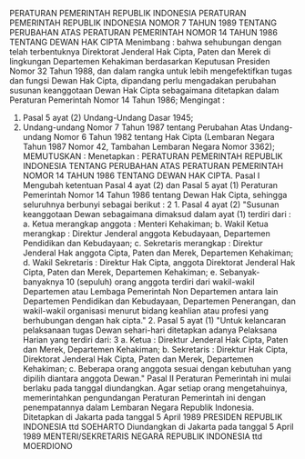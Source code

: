  PERATURAN PEMERINTAH REPUBLIK INDONESIA PERATURAN PEMERINTAH REPUBLIK INDONESIA NOMOR 7 TAHUN 1989 TENTANG PERUBAHAN ATAS PERATURAN PEMERINTAH NOMOR 14 TAHUN 1986 TENTANG DEWAN HAK CIPTA
Menimbang :
 bahwa sehubungan dengan telah terbentuknya Direktorat Jenderal Hak Cipta, Paten dan Merek di lingkungan Departemen Kehakiman berdasarkan Keputusan Presiden Nomor 32 Tahun 1988, dan dalam rangka untuk lebih mengefektifkan tugas dan fungsi Dewan Hak Cipta, dipandang perlu mengadakan perubahan susunan keanggotaan Dewan Hak Cipta sebagaimana ditetapkan dalam Peraturan Pemerintah Nomor 14 Tahun 1986;
Mengingat :

1. Pasal 5 ayat (2) Undang-Undang Dasar 1945;
2. Undang-undang Nomor 7 Tahun 1987 tentang Perubahan Atas Undang-undang Nomor 6 Tahun 1982 tentang Hak Cipta (Lembaran Negara Tahun 1987 Nomor 42, Tambahan Lembaran Negara Nomor 3362);
MEMUTUSKAN :
 Menetapkan : PERATURAN PEMERINTAH REPUBLIK INDONESIA TENTANG PERUBAHAN ATAS PERATURAN PEMERINTAH NOMOR 14 TAHUN 1986 TENTANG DEWAN HAK CIPTA.
Pasal I
Mengubah ketentuan Pasal 4 ayat (2) dan Pasal 5 ayat (1) Peraturan Pemerintah Nomor 14 Tahun 1986 tentang Dewan Hak Cipta, sehingga seluruhnya berbunyi sebagai berikut : 2 1. Pasal 4 ayat (2) "Susunan keanggotaan Dewan sebagaimana dimaksud dalam ayat (1) terdiri dari :
a. Ketua merangkap anggota : Menteri Kehakiman;
b. Wakil Ketua merangkap : Direktur Jenderal anggota Kebudayaan, Departemen Pendidikan dan Kebudayaan;
c. Sekretaris merangkap : Direktur Jenderal Hak anggota Cipta, Paten dan Merek, Departemen Kehakiman;
d. Wakil Sekretaris : Direktur Hak Cipta, anggota Direktorat Jenderal Hak Cipta, Paten dan Merek, Departemen Kehakiman;
e. Sebanyak-banyaknya 10 (sepuluh) orang anggota terdiri dari wakil-wakil Departemen atau Lembaga Pemerintah Non Departemen antara lain Departemen Pendidikan dan Kebudayaan, Departemen Penerangan, dan wakil-wakil organisasi menurut bidang keahlian atau profesi yang berhubungan dengan hak cipta." 2. Pasal 5 ayat (1) "Untuk kelancaran pelaksanaan tugas Dewan sehari-hari ditetapkan adanya Pelaksana Harian yang terdiri dari: 3 a. Ketua : Direktur Jenderal Hak Cipta, Paten dan Merek, Departemen Kehakiman;
b. Sekretaris : Direktur Hak Cipta, Direktorat Jenderal Hak Cipta, Paten dan Merek, Departemen Kehakiman;
c. Beberapa orang anggota sesuai dengan kebutuhan yang dipilih diantara anggota Dewan."
Pasal II
Peraturan Pemerintah ini mulai berlaku pada tanggal diundangkan. Agar setiap orang mengetahuinya, memerintahkan pengundangan Peraturan Pemerintah ini dengan penempatannya dalam Lembaran Negara Republik Indonesia. Ditetapkan di Jakarta pada tanggal 5 April 1989 PRESIDEN REPUBLIK INDONESIA ttd SOEHARTO Diundangkan di Jakarta pada tanggal 5 April 1989 MENTERI/SEKRETARIS NEGARA REPUBLIK INDONESIA ttd MOERDIONO